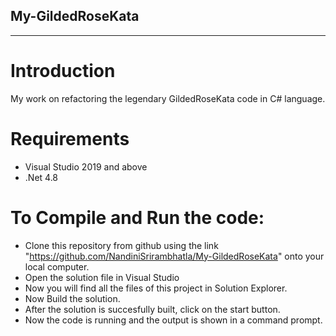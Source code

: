 ## My-GildedRoseKata
---------------------

# Introduction
   My work on refactoring the legendary GildedRoseKata code in C# language.
# Requirements
   * Visual Studio 2019 and above
   * .Net 4.8
# To Compile and Run the code:
   * Clone this repository from github using the link "https://github.com/NandiniSrirambhatla/My-GildedRoseKata" onto your local computer.
   * Open the solution file in Visual Studio
   * Now you will find all the files of this project in Solution Explorer.
   * Now Build the solution.
   * After the solution is succesfully built, click on the start button.
   * Now the code is running and the output is shown in a command prompt.
